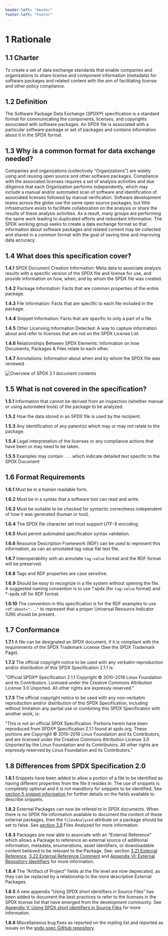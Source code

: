 ```yaml
---
header-left: "Header"
footer-left: "Footer"
...
```

# 1 Rationale

## 1.1 Charter <a name="1.1"></a>

To create a set of data exchange standards that enable companies and organizations to share license and component information (metadata) for software packages and related content with the aim of facilitating license and other policy compliance.

## 1.2 Definition <a name="1.2"></a>

The Software Package Data Exchange (SPDX®) specification is a standard format for communicating the components, licenses, and copyrights associated with software packages. An SPDX file is associated with a particular software package or set of packages and contains information about it in the SPDX format.

## 1.3 Why is a common format for data exchange needed? <a name="1.3"></a>

Companies and organizations (collectively “Organizations”) are widely using and reusing open source and other software packages. Compliance with the associated licenses requires a set of analysis activities and due diligence that each Organization performs independently, which may include a manual and/or automated scan of software and identification of associated licenses followed by manual verification. Software development teams across the globe use the same open source packages, but little infrastructure exists to facilitate collaboration on the analysis or share the results of these analysis activities. As a result, many groups are performing the same work leading to duplicated efforts and redundant information. The SPDX working group seeks to create a data exchange format so that information about software packages and related content may be collected and shared in a common format with the goal of saving time and improving data accuracy.

## 1.4 What does this specification cover? <a name="1.4"></a>

**1.4.1** SPDX Document Creation Information: Meta data to associate analysis results with a specific version of the SPDX file and license for use, and provide information on how, when, and by whom the SPDX file was created.

**1.4.2** Package Information: Facts that are common properties of the entire package.

**1.4.3** File Information: Facts that are specific to each file included in the package.

**1.4.4** Snippet Information: Facts that are specific to only a part of a file.

**1.4.5** Other Licensing Information Detected: A way to capture information about and refer to licenses that are not on the SPDX License List.

**1.4.6** Relationships Between SPDX Elements: Information on how Documents, Packages & Files relate to each other.

**1.4.7** Annotations: Information about when and by whom the SPDX file was reviewed

![Overview of SPDX 2.1 document contents](img/spdx-2.1-document.png)

## 1.5 What is not covered in the specification? <a name="1.5"></a>

**1.5.1** Information that cannot be derived from an inspection (whether manual or using automated tools) of the package to be analyzed.

**1.5.2** How the data stored in an SPDX file is used by the recipient.

**1.5.3** Any identification of any patent(s) which may or may not relate to the package.

**1.5.4** Legal interpretation of the licenses or any compliance actions that have been or may need to be taken.

**1.5.5** Examples may contain `...` which indicate detailed text specific to the SPDX Document

## 1.6 Format Requirements <a name="1.6"></a>

**1.6.1** Must be in a human readable form.

**1.6.2** Must be in a syntax that a software tool can read and write.

**1.6.3** Must be suitable to be checked for syntactic correctness independent of how it was generated (human or tool).

**1.6.4** The SPDX file character set must support UTF-8 encoding.

**1.6.5** Must permit automated specification syntax validation.

**1.6.6** Resource Description Framework (RDF) can be used to represent this information, as can an annotated tag value flat text file.

**1.6.7** Interoperability with an annotate `tag:value` format and the RDF format will be preserved.

**1.6.8** Tags and RDF properties are case sensitive.

**1.6.9** Should be easy to recognize in a file system without opening the file. A suggested naming convention is to use \*.spdx (for `tag:value` format) and \*-spdx.rdf for RDF format.

**1.6.10** The convention in this specification is for the RDF examples to use `rdf:about="..."` to represent that a proper Universal Resource Indicator (URI) should be present.

## 1.7 Conformance <a name="1.7"></a>

**1.7.1** A file can be designated an SPDX document, if it is compliant with the requirements of the SPDX Trademark License (See the SPDX Trademark Page).

**1.7.2** The official copyright notice to be used with any verbatim reproduction and/or distribution of this SPDX Specification 2.1.1 is:

"Official SPDX® Specification 2.1.1 Copyright © 2010-2018 Linux Foundation and its Contributors. Licensed under the Creative Commons Attribution License 3.0 Unported. All other rights are expressly reserved."

**1.7.3** The official copyright notice to be used with any non-verbatim reproduction and/or distribution of this SPDX Specification, including without limitation any partial use or combining this SPDX Specification with another work, is:

"This is not an official SPDX Specification. Portions herein have been reproduced from SPDX® Specification 2.1.1 found at spdx.org. These portions are Copyright © 2010-2018 Linux Foundation and its Contributors, and are licensed under the Creative Commons Attribution License 3.0 Unported by the Linux Foundation and its Contributors. All other rights are expressly reserved by Linux Foundation and its Contributors."

## 1.8 Differences from SPDX Specification 2.0 <a name="1.8"></a>

**1.8.1** Snippets have been added to allow a portion of a file to be identified as having different properties from the file it resides in. The use of snippets is completely optional and it is not manditory for snippets to be identified. See [section 5 snippet information ](#snippet-information) for further details on the fields available to describe snippets.

**1.8.2** External Packages can now be refered to in SPDX documents. When there is no SPDX file information available to document the content of these external packages, then the `filesAnalyzed` attribute on a package should be set to false. See [section 3.8](#section3.8) Files Analyzed for more information.

**1.8.3** Packages are now able to associate with an “External Reference” which allows a Package to reference an external source of additional information, metadata, enumerations, asset identifiers, or downloadable content believed to be relevant to the Package. See: section [3.21 External Reference](#section3.21), [3.22 External Reference Comment](#section3.22) and [Appendix VI: External Repository Identifiers](#Appendix-VI) for more information.

**1.8.4** The “Artifact of Project” fields at the file level are now deprecated, as they can be replaced by a relationship to the more descriptive External Packages.

**1.8.5** A new appendix “Using SPDX short identifiers in Source Files” has been added to document the best practices to refer to the licenses in the SPDX license list that have emerged from the development community. See [Appendix V: Using SPDX short identifiers in Source Files](#Appendix-V) for more information.

**1.8.6** Miscellaneous bug fixes as reported on the mailing list and reported as issues on the [spdx-spec GitHub repository](https://github.com/spdx/spdx-spec).